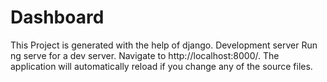 # Dashboard
This Project is generated with the help of django.
Development server
Run ng serve for a dev server. Navigate to http://localhost:8000/. The application will automatically reload if you change any of the source files.
